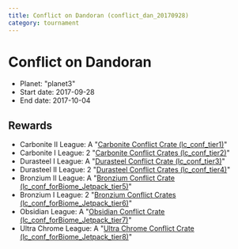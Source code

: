 ```yaml
---
title: Conflict on Dandoran (conflict_dan_20170928)
category: tournament
---
```

# Conflict on Dandoran

  * Planet: "planet3"
  * Start date: 2017-09-28
  * End date: 2017-10-04

## Rewards

  * Carbonite II League: A "[Carbonite Conflict Crate (lc_conf_tier1)](lc_conf_tier1.html)"
  * Carbonite I League: 2 "[Carbonite Conflict Crates (lc_conf_tier2)](lc_conf_tier2.html)"
  * Durasteel I League: A "[Durasteel Conflict Crate (lc_conf_tier3)](lc_conf_tier3.html)"
  * Durasteel II League: 2 "[Durasteel Conflict Crates (lc_conf_tier4)](lc_conf_tier4.html)"
  * Bronzium II League: A "[Bronzium Conflict Crate (lc_conf_forBiome_Jetpack_tier5)](lc_conf_forBiome_Jetpack_tier5.html)"
  * Bronzium I League: 2 "[Bronzium Conflict Crates (lc_conf_forBiome_Jetpack_tier6)](lc_conf_forBiome_Jetpack_tier6.html)"
  * Obsidian League: A "[Obsidian Conflict Crate (lc_conf_forBiome_Jetpack_tier7)](lc_conf_forBiome_Jetpack_tier7.html)"
  * Ultra Chrome League: A "[Ultra Chrome Conflict Crate (lc_conf_forBiome_Jetpack_tier8)](lc_conf_forBiome_Jetpack_tier8.html)"

